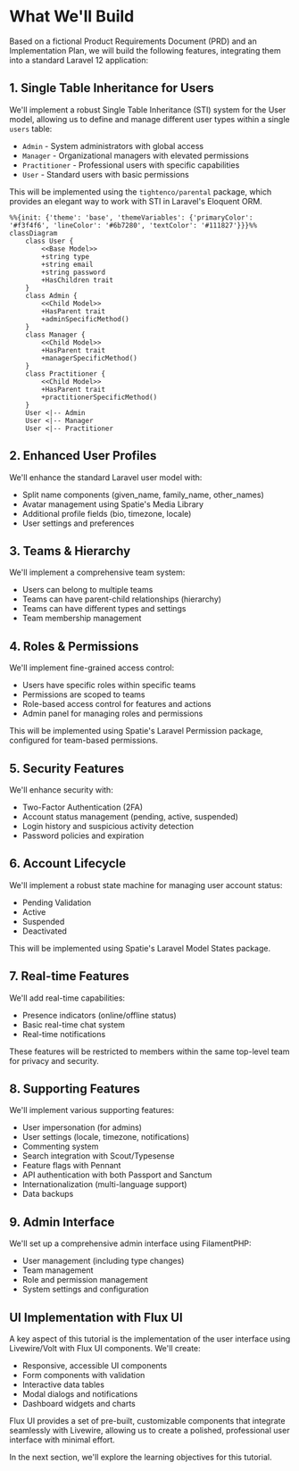 # What We'll Build

<link rel="stylesheet" href="../assets/css/styles.css">

Based on a fictional Product Requirements Document (PRD) and an Implementation Plan, we will build the following features, integrating them into a standard Laravel 12 application:

## 1. Single Table Inheritance for Users

We'll implement a robust Single Table Inheritance (STI) system for the User model, allowing us to define and manage different user types within a single `users` table:

- `Admin` - System administrators with global access
- `Manager` - Organizational managers with elevated permissions
- `Practitioner` - Professional users with specific capabilities
- `User` - Standard users with basic permissions

This will be implemented using the `tightenco/parental` package, which provides an elegant way to work with STI in Laravel's Eloquent ORM.

```mermaid
%%{init: {'theme': 'base', 'themeVariables': {'primaryColor': '#f3f4f6', 'lineColor': '#6b7280', 'textColor': '#111827'}}}%%
classDiagram
    class User {
        <<Base Model>>
        +string type
        +string email
        +string password
        +HasChildren trait
    }
    class Admin {
        <<Child Model>>
        +HasParent trait
        +adminSpecificMethod()
    }
    class Manager {
        <<Child Model>>
        +HasParent trait
        +managerSpecificMethod()
    }
    class Practitioner {
        <<Child Model>>
        +HasParent trait
        +practitionerSpecificMethod()
    }
    User <|-- Admin
    User <|-- Manager
    User <|-- Practitioner
```

## 2. Enhanced User Profiles

We'll enhance the standard Laravel user model with:

- Split name components (given_name, family_name, other_names)
- Avatar management using Spatie's Media Library
- Additional profile fields (bio, timezone, locale)
- User settings and preferences

## 3. Teams & Hierarchy

We'll implement a comprehensive team system:

- Users can belong to multiple teams
- Teams can have parent-child relationships (hierarchy)
- Teams can have different types and settings
- Team membership management

## 4. Roles & Permissions

We'll implement fine-grained access control:

- Users have specific roles within specific teams
- Permissions are scoped to teams
- Role-based access control for features and actions
- Admin panel for managing roles and permissions

This will be implemented using Spatie's Laravel Permission package, configured for team-based permissions.

## 5. Security Features

We'll enhance security with:

- Two-Factor Authentication (2FA)
- Account status management (pending, active, suspended)
- Login history and suspicious activity detection
- Password policies and expiration

## 6. Account Lifecycle

We'll implement a robust state machine for managing user account status:

- Pending Validation
- Active
- Suspended
- Deactivated

This will be implemented using Spatie's Laravel Model States package.

## 7. Real-time Features

We'll add real-time capabilities:

- Presence indicators (online/offline status)
- Basic real-time chat system
- Real-time notifications

These features will be restricted to members within the same top-level team for privacy and security.

## 8. Supporting Features

We'll implement various supporting features:

- User impersonation (for admins)
- User settings (locale, timezone, notifications)
- Commenting system
- Search integration with Scout/Typesense
- Feature flags with Pennant
- API authentication with both Passport and Sanctum
- Internationalization (multi-language support)
- Data backups

## 9. Admin Interface

We'll set up a comprehensive admin interface using FilamentPHP:

- User management (including type changes)
- Team management
- Role and permission management
- System settings and configuration

## UI Implementation with Flux UI

A key aspect of this tutorial is the implementation of the user interface using Livewire/Volt with Flux UI components. We'll create:

- Responsive, accessible UI components
- Form components with validation
- Interactive data tables
- Modal dialogs and notifications
- Dashboard widgets and charts

Flux UI provides a set of pre-built, customizable components that integrate seamlessly with Livewire, allowing us to create a polished, professional user interface with minimal effort.

In the next section, we'll explore the learning objectives for this tutorial.
